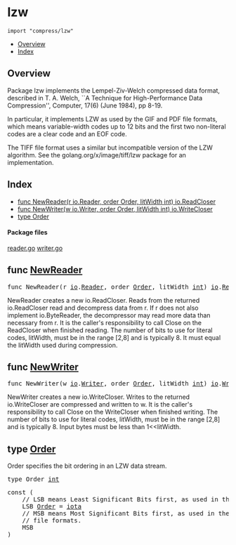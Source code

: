

# lzw
`import "compress/lzw"`

* [Overview](#pkg-overview)
* [Index](#pkg-index)

## <a id="pkg-overview">Overview</a>
Package lzw implements the Lempel-Ziv-Welch compressed data format,
described in T. A. Welch, ``A Technique for High-Performance Data
Compression'', Computer, 17(6) (June 1984), pp 8-19.

In particular, it implements LZW as used by the GIF and PDF file
formats, which means variable-width codes up to 12 bits and the first
two non-literal codes are a clear code and an EOF code.

The TIFF file format uses a similar but incompatible version of the LZW
algorithm. See the golang.org/x/image/tiff/lzw package for an
implementation.




## <a id="pkg-index">Index</a>
* [func NewReader(r io.Reader, order Order, litWidth int) io.ReadCloser](#NewReader)
* [func NewWriter(w io.Writer, order Order, litWidth int) io.WriteCloser](#NewWriter)
* [type Order](#Order)




#### <a id="pkg-files">Package files</a>
[reader.go](https://golang.org/src/compress/lzw/reader.go) [writer.go](https://golang.org/src/compress/lzw/writer.go) 






## <a id="NewReader">func</a> [NewReader](https://golang.org/src/compress/lzw/reader.go?s=6772:6840#L229)
<pre>func NewReader(r <a href="/pkg/io/">io</a>.<a href="/pkg/io/#Reader">Reader</a>, order <a href="#Order">Order</a>, litWidth <a href="/pkg/builtin/#int">int</a>) <a href="/pkg/io/">io</a>.<a href="/pkg/io/#ReadCloser">ReadCloser</a></pre>
NewReader creates a new io.ReadCloser.
Reads from the returned io.ReadCloser read and decompress data from r.
If r does not also implement io.ByteReader,
the decompressor may read more data than necessary from r.
It is the caller's responsibility to call Close on the ReadCloser when
finished reading.
The number of bits to use for literal codes, litWidth, must be in the
range [2,8] and is typically 8. It must equal the litWidth
used during compression.



## <a id="NewWriter">func</a> [NewWriter](https://golang.org/src/compress/lzw/writer.go?s=6435:6504#L231)
<pre>func NewWriter(w <a href="/pkg/io/">io</a>.<a href="/pkg/io/#Writer">Writer</a>, order <a href="#Order">Order</a>, litWidth <a href="/pkg/builtin/#int">int</a>) <a href="/pkg/io/">io</a>.<a href="/pkg/io/#WriteCloser">WriteCloser</a></pre>
NewWriter creates a new io.WriteCloser.
Writes to the returned io.WriteCloser are compressed and written to w.
It is the caller's responsibility to call Close on the WriteCloser when
finished writing.
The number of bits to use for literal codes, litWidth, must be in the
range [2,8] and is typically 8. Input bytes must be less than 1<<litWidth.





## <a id="Order">type</a> [Order](https://golang.org/src/compress/lzw/reader.go?s=938:952#L19)
Order specifies the bit ordering in an LZW data stream.


<pre>type Order <a href="/pkg/builtin/#int">int</a></pre>



<pre>const (
    <span class="comment">// LSB means Least Significant Bits first, as used in the GIF file format.</span>
    <span id="LSB">LSB</span> <a href="#Order">Order</a> = <a href="/pkg/builtin/#iota">iota</a>
    <span class="comment">// MSB means Most Significant Bits first, as used in the TIFF and PDF</span>
    <span class="comment">// file formats.</span>
    <span id="MSB">MSB</span>
)</pre>













